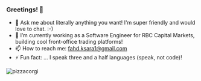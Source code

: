 ### Greetings! 👋




- 💬 Ask me about literally anything you want! I'm super friendly and would love to chat. :-)
- 🌱 I’m currently working as a Software Engineer for RBC Capital Markets, building cool front-office trading platforms!
- 📫 How to reach me: fahd.ksara1@gmail.com
- ⚡ Fun fact: ... I speak three and a half languages (speak, not code)!

![pizzacorgi](https://user-images.githubusercontent.com/31784252/109874381-08f42780-7c3d-11eb-92d0-05bb7b44e21a.jpeg)

